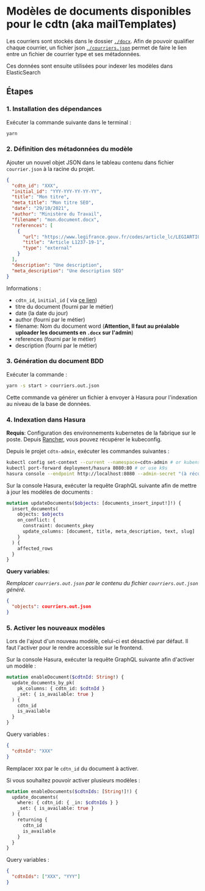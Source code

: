 # Modèles de documents disponibles pour le cdtn (aka mailTemplates)

Les courriers sont stockés dans le dossier [`./docx`](./docx). Afin de pouvoir qualifier chaque courrier, un fichier
json [`./courriers.json`](./courriers.json) permet de faire le lien entre un fichier de courrier type et ses
métadonnées.

Ces données sont ensuite utilisées pour indexer les modèles dans ElasticSearch

## Étapes

### 1. Installation des dépendances

Exécuter la commande suivante dans le terminal :

```bash
yarn
```

### 2. Définition des métadonnées du modèle

Ajouter un nouvel objet JSON dans le tableau contenu dans fichier `courrier.json` à la racine du projet.

```json
{
  "cdtn_id": "XXX",
  "initial_id": "YYY-YYY-YY-YY-YY",
  "title": "Mon titre",
  "meta_title": "Mon titre SEO",
  "date": "29/10/2021",
  "author": "Ministère du Travail",
  "filename": "mon.document.docx",
  "references": [
    {
      "url": "https://www.legifrance.gouv.fr/codes/article_lc/LEGIARTI000036762168/",
      "title": "Article L1237-19-1",
      "type": "external"
    }
  ],
  "description": "Une description",
  "meta_description": "Une description SEO"
}
```

Informations :

- `cdtn_id`, `ìnitial_id` (
  via [ce lien](https://cdtn-admin-preprod.dev.fabrique.social.gouv.fr/api/id?source=modeles_de_courriers))
- titre du document (fourni par le métier)
- date (la date du jour)
- author (fourni par le métier)
- filename: Nom du document word (**Attention, Il faut au préalable uploader les documents en `.docx` sur l'admin**)
- references (fourni par le métier)
- description (fourni par le métier)

### 3. Génération du document BDD

Exécuter la commande :

```bash
yarn -s start > courriers.out.json
```

Cette commande va générer un fichier à envoyer à Hasura pour l'indexation au niveau de la base de données.

### 4. Indexation dans Hasura

**Requis**: Configuration des environnements kubernetes de la fabrique sur le poste.
Depuis [Rancher](https://rancher.fabrique.social.gouv.fr/), vous pouvez récupérer le kubeconfig.

Depuis le projet `cdtn-admin`, exécuter les commandes suivantes :

```bash
kubectl config set-context --current --namespace=cdtn-admin # or kubens cdtn-admin
kubectl port-forward deployment/hasura 8080:80 # or use k9s
hasura console --endpoint http://localhost:8080 --admin-secret "(à récupérer sur rancher dans le secret hasura)" --project targets/hasura
```

Sur la console Hasura, exécuter la requête GraphQL suivante afin de mettre à jour les modèles de documents :

```graphql
mutation updateDocuments($objects: [documents_insert_input!]!) {
  insert_documents(
    objects: $objects
    on_conflict: {
      constraint: documents_pkey
      update_columns: [document, title, meta_description, text, slug]
    }
  ) {
    affected_rows
  }
}
```

**Query variables:**

_Remplacer `courriers.out.json` par le contenu du fichier `courriers.out.json` généré._

```json
{
  "objects": courriers.out.json
}
```

### 5. Activer les nouveaux modèles

Lors de l'ajout d'un nouveau modèle, celui-ci est désactivé par défaut. Il faut l'activer pour le rendre accessible sur
le frontend.

Sur la console Hasura, exécuter la requête GraphQL suivante afin d'activer un modèle :

```graphql
mutation enableDocument($cdtnId: String!) {
  update_documents_by_pk(
    pk_columns: { cdtn_id: $cdtnId }
    _set: { is_available: true }
  ) {
    cdtn_id
    is_available
  }
}
```

Query variables :

```json
{
  "cdtnId": "XXX"
}
```

Remplacer `XXX` par le `cdtn_id` du document à activer.

Si vous souhaitez pouvoir activer plusieurs modèles :

```graphql
mutation enableDocuments($cdtnIds: [String!]!) {
  update_documents(
    where: { cdtn_id: { _in: $cdtnIds } }
    _set: { is_available: true }
  ) {
    returning {
      cdtn_id
      is_available
    }
  }
}
```

Query variables :

```json
{
  "cdtnIds": ["XXX", "YYY"]
}
```
